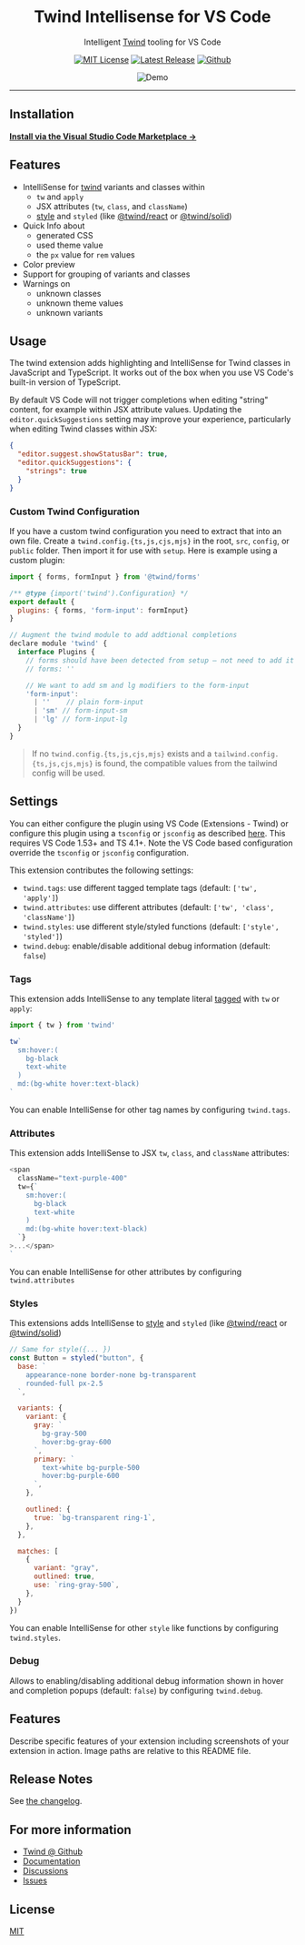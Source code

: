 <div align="center">

# Twind Intellisense for VS Code

Intelligent [Twind](https://twind.dev) tooling for VS Code

[![MIT License](https://flat.badgen.net/github/license/tw-in-js/vscode-twind-intellisense)](https://github.com/tw-in-js/vscode-twind-intellisense/blob/main/LICENSE)
[![Latest Release](https://vsmarketplacebadge.apphb.com/version/sastan.twind-intellisense.svg)](https://marketplace.visualstudio.com/items?itemName=sastan.twind-intellisense)
[![Github](https://flat.badgen.net/badge/icon/tw-in-js%2Fvscode-twind-intellisense?icon=github&label)](https://github.com/tw-in-js/vscode-twind-intellisense)

![Demo](https://raw.githubusercontent.com/tw-in-js/vscode-twind-intellisense/main/assets/demo.gif)

</div>

---

## Installation

**[Install via the Visual Studio Code Marketplace →](https://marketplace.visualstudio.com/items?itemName=sastan.twind-intellisense)**

## Features

- IntelliSense for [twind](https://github.com/tw-in-js/twind) variants and classes within
  - `tw` and `apply`
  - JSX attributes (`tw`, `class`, and `className`)
  - [style](https://twind.dev/docs/modules/twind_style.html) and `styled` (like [@twind/react](https://github.com/tw-in-js/twind-react/#readme) or [@twind/solid](https://github.com/tw-in-js/use-twind-with/tree/main/packages/solid#readme))
- Quick Info about
  - generated CSS
  - used theme value
  - the `px` value for `rem` values
- Color preview
- Support for grouping of variants and classes
- Warnings on
  - unknown classes
  - unknown theme values
  - unknown variants

## Usage

The twind extension adds highlighting and IntelliSense for Twind classes in JavaScript and TypeScript. It works out of the box when you use VS Code's built-in version of TypeScript.

By default VS Code will not trigger completions when editing "string" content, for example within JSX attribute values. Updating the `editor.quickSuggestions` setting may improve your experience, particularly when editing Twind classes within JSX:

```json
{
  "editor.suggest.showStatusBar": true,
  "editor.quickSuggestions": {
    "strings": true
  }
}
```

### Custom Twind Configuration

If you have a custom twind configuration you need to extract that into an own file. Create a `twind.config.{ts,js,cjs,mjs}` in the root, `src`, `config`, or `public` folder. Then import it for use with `setup`. Here is example using a custom plugin:

```js
import { forms, formInput } from '@twind/forms'

/** @type {import('twind').Configuration} */
export default {
  plugins: { forms, 'form-input': formInput}
}

// Augment the twind module to add addtional completions
declare module 'twind' {
  interface Plugins {
    // forms should have been detected from setup – not need to add it
    // forms: ''

    // We want to add sm and lg modifiers to the form-input
    'form-input':
      | ''    // plain form-input
      | 'sm' // form-input-sm
      | 'lg' // form-input-lg
  }
}
```

> If no `twind.config.{ts,js,cjs,mjs}` exists and a `tailwind.config.{ts,js,cjs,mjs}` is found, the compatible values from the tailwind config will be used.

## Settings

You can either configure the plugin using VS Code (Extensions - Twind) or configure this plugin using a `tsconfig` or `jsconfig` as described [here](https://github.com/tw-in-js/typescript-plugin/#configuration). This requires VS Code 1.53+ and TS 4.1+. Note the VS Code based configuration override the `tsconfig` or `jsconfig` configuration.

This extension contributes the following settings:

- `twind.tags`: use different tagged template tags (default: `['tw', 'apply']`)
- `twind.attributes`: use different attributes (default: `['tw', 'class', 'className']`)
- `twind.styles`: use different style/styled functions (default: `['style', 'styled']`)
- `twind.debug`: enable/disable additional debug information (default: `false`)

### Tags

This extension adds IntelliSense to any template literal [tagged](https://developer.mozilla.org/en-US/docs/Web/JavaScript/Reference/Template_literals) with `tw` or `apply`:

```js
import { tw } from 'twind'

tw`
  sm:hover:(
    bg-black
    text-white
  )
  md:(bg-white hover:text-black)
`
```

You can enable IntelliSense for other tag names by configuring `twind.tags`.

### Attributes

This extension adds IntelliSense to JSX `tw`, `class`, and `className` attributes:

```js
<span
  className="text-purple-400"
  tw={`
    sm:hover:(
      bg-black
      text-white
    )
    md:(bg-white hover:text-black)
  `}
>...</span>
`
```

You can enable IntelliSense for other attributes by configuring `twind.attributes`

### Styles

This extensions adds IntelliSense to [style](https://twind.dev/docs/modules/twind_style.html) and `styled` (like [@twind/react](https://github.com/tw-in-js/twind-react/#readme) or [@twind/solid](https://github.com/tw-in-js/use-twind-with/tree/main/packages/solid#readme))

```js
// Same for style({... })
const Button = styled("button", {
  base: `
    appearance-none border-none bg-transparent
    rounded-full px-2.5
  `,

  variants: {
    variant: {
      gray: `
        bg-gray-500
        hover:bg-gray-600
      `,
      primary: `
        text-white bg-purple-500
        hover:bg-purple-600
      `,
    },

    outlined: {
      true: `bg-transparent ring-1`,
    },
  },

  matches: [
    {
      variant: "gray",
      outlined: true,
      use: `ring-gray-500`,
    },
  }
})
```

You can enable IntelliSense for other `style` like functions by configuring `twind.styles`.

### Debug

Allows to enabling/disabling additional debug information shown in hover and completion popups (default: `false`) by configuring `twind.debug`.

## Features

Describe specific features of your extension including screenshots of your extension in action. Image paths are relative to this README file.

## Release Notes

See [the changelog](https://github.com/tw-in-js/vscode-twind-intellisense/blob/main/CHANGELOG.md).

## For more information

- [Twind @ Github](https://github.com/tw-in-js/twind)
- [Documentation](https://twind.dev)
- [Discussions](https://github.com/tw-in-js/twind/discussions)
- [Issues](https://github.com/tw-in-js/vscode-twind-intellisense/issues)

## License

[MIT](https://github.com/tw-in-js/vscode-twind-intellisense/blob/main/LICENSE)
